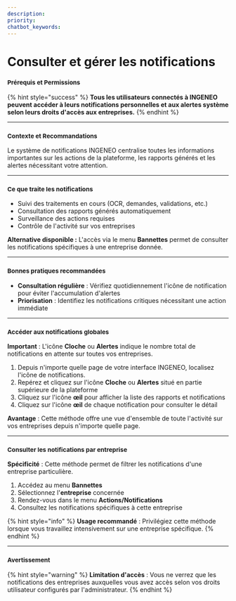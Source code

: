 ```yaml
---
description: 
priority: 
chatbot_keywords: 
---
```


# Consulter et gérer les notifications

### <sup>**Prérequis et Permissions**</sup>

{% hint style="success" %}
**Tous les utilisateurs connectés à INGENEO peuvent accéder à leurs notifications personnelles et aux alertes système selon leurs droits d'accès aux entreprises.**
{% endhint %}

***

### <sup>**Contexte et Recommandations**</sup>

Le système de notifications INGENEO centralise toutes les informations importantes sur les actions de la plateforme, les rapports générés et les alertes nécessitant votre attention.

***

### <sup>**Ce que traite les notifications**</sup>

* Suivi des traitements en cours (OCR, demandes, validations, etc.)
* Consultation des rapports générés automatiquement
* Surveillance des actions requises
* Contrôle de l'activité sur vos entreprises

**Alternative disponible :** L'accès via le menu **Bannettes** permet de consulter les notifications spécifiques à une entreprise donnée.

***

### <sup>**Bonnes pratiques recommandées**</sup>

* **Consultation régulière** : Vérifiez quotidiennement l'icône de notification pour éviter l'accumulation d'alertes
* **Priorisation** : Identifiez les notifications critiques nécessitant une action immédiate

***

### <sup>**Accéder aux notifications globales**</sup>

**Important** : L'icône **Cloche** ou **Alertes** indique le nombre total de notifications en attente sur toutes vos entreprises.

1. Depuis n'importe quelle page de votre interface INGENEO, localisez l'icône de notifications.
2. Repérez et cliquez sur l'icône **Cloche** ou **Alertes** situé en partie supérieure de la plateforme
3. Cliquez sur l'icône **œil** pour afficher la liste des rapports et notifications
4. Cliquez sur l'icône **œil** de chaque notification pour consulter le détail

**Avantage** : Cette méthode offre une vue d'ensemble de toute l'activité sur vos entreprises depuis n'importe quelle page.

***

### <sup>**Consulter les notifications par entreprise**</sup>

**Spécificité** : Cette méthode permet de filtrer les notifications d'une entreprise particulière.

1. Accédez au menu **Bannettes**
2. Sélectionnez l'**entreprise** concernée
3. Rendez-vous dans le menu **Actions/Notifications**
4. Consultez les notifications spécifiques à cette entreprise

{% hint style="info" %}
**Usage recommandé** : Privilégiez cette méthode lorsque vous travaillez intensivement sur une entreprise spécifique.
{% endhint %}

***

### <sup>**Avertissement**</sup>

{% hint style="warning" %}
**Limitation d'accès** : Vous ne verrez que les notifications des entreprises auxquelles vous avez accès selon vos droits utilisateur configurés par l'administrateur.
{% endhint %}
